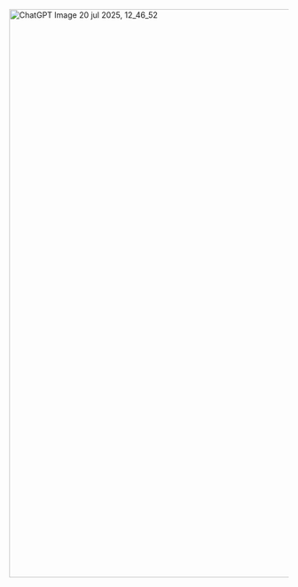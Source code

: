 
<img width="1024" height="1024" alt="ChatGPT Image 20 jul 2025, 12_46_52" src="https://github.com/user-attachments/assets/692a8db6-4276-4681-895c-2cac56246332" />
